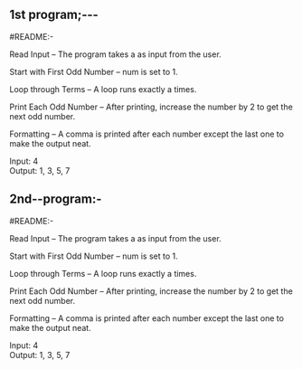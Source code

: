 1st program;---
----------------

#README:-

Read Input – The program takes a as input from the user.

Start with First Odd Number – num is set to 1.

Loop through Terms – A loop runs exactly a times.

Print Each Odd Number – After printing, increase the number by 2 to get the next odd number.

Formatting – A comma is printed after each number except the last one to make the output neat.



Input: 4  
Output: 1, 3, 5, 7


2nd--program:-
-------------------

#README:-

Read Input – The program takes a as input from the user.

Start with First Odd Number – num is set to 1.

Loop through Terms – A loop runs exactly a times.

Print Each Odd Number – After printing, increase the number by 2 to get the next odd number.

Formatting – A comma is printed after each number except the last one to make the output neat.



Input: 4  
Output: 1, 3, 5, 7
